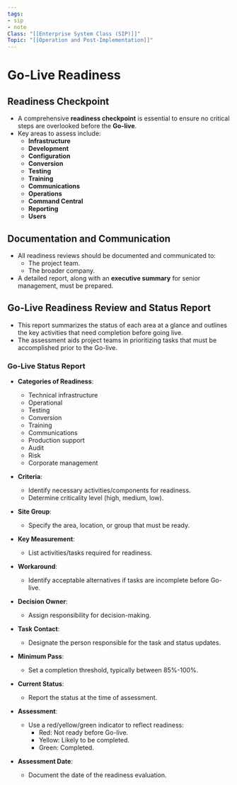 ```yaml
---
tags:
- sip
- note
Class: "[[Enterprise System Class (SIP)]]"
Topic: "[[Operation and Post-Implementation]]"
---
```


# Go-Live Readiness

## Readiness Checkpoint

- A comprehensive **readiness checkpoint** is essential to ensure no critical steps are overlooked before the **Go-live**.
- Key areas to assess include:
    - **Infrastructure**
    - **Development**
    - **Configuration**
    - **Conversion**
    - **Testing**
    - **Training**
    - **Communications**
    - **Operations**
    - **Command Central**
    - **Reporting**
    - **Users**

## Documentation and Communication

- All readiness reviews should be documented and communicated to:
    - The project team.
    - The broader company.
- A detailed report, along with an **executive summary** for senior management, must be prepared.

## Go-Live Readiness Review and Status Report

- This report summarizes the status of each area at a glance and outlines the key activities that need completion before going live.
- The assessment aids project teams in prioritizing tasks that must be accomplished prior to the Go-live.


### Go-Live Status Report

- **Categories of Readiness**:
    
    - Technical infrastructure
    - Operational
    - Testing
    - Conversion
    - Training
    - Communications
    - Production support
    - Audit
    - Risk
    - Corporate management
- **Criteria**:
    
    - Identify necessary activities/components for readiness.
    - Determine criticality level (high, medium, low).
- **Site Group**:
    
    - Specify the area, location, or group that must be ready.
- **Key Measurement**:
    
    - List activities/tasks required for readiness.
- **Workaround**:
    
    - Identify acceptable alternatives if tasks are incomplete before Go-live.
- **Decision Owner**:
    
    - Assign responsibility for decision-making.
- **Task Contact**:
    
    - Designate the person responsible for the task and status updates.
- **Minimum Pass**:
    
    - Set a completion threshold, typically between 85%-100%.
- **Current Status**:
    
    - Report the status at the time of assessment.
- **Assessment**:
    
    - Use a red/yellow/green indicator to reflect readiness:
        - Red: Not ready before Go-live.
        - Yellow: Likely to be completed.
        - Green: Completed.
- **Assessment Date**:
    
    - Document the date of the readiness evaluation.